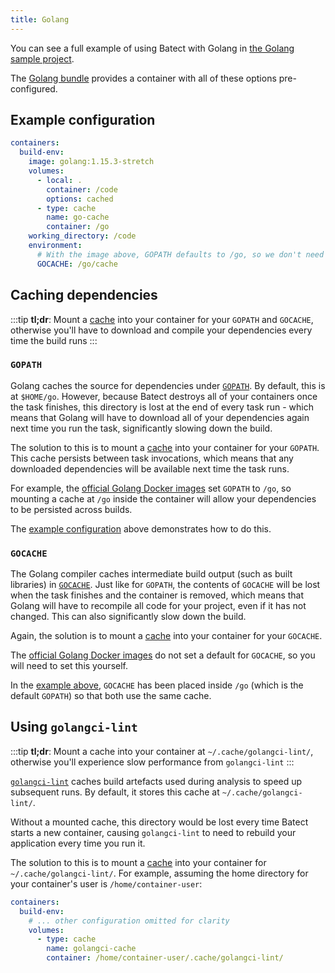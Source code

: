 ```yaml
---
title: Golang
---
```


You can see a full example of using Batect with Golang in [the Golang sample project](https://github.com/batect/batect-sample-golang).

The [Golang bundle](https://github.com/batect/golang-bundle) provides a container with all of these options pre-configured.

## Example configuration

```yaml title="batect.yml"
containers:
  build-env:
    image: golang:1.15.3-stretch
    volumes:
      - local: .
        container: /code
        options: cached
      - type: cache
        name: go-cache
        container: /go
    working_directory: /code
    environment:
      # With the image above, GOPATH defaults to /go, so we don't need to set it explicitly.
      GOCACHE: /go/cache
```

## Caching dependencies

:::tip
**tl;dr**: Mount a [cache](../../concepts/caches.md) into your container for your `GOPATH` and `GOCACHE`, otherwise you'll have to download and compile your dependencies every
time the build runs
:::

### `GOPATH`

Golang caches the source for dependencies under [`GOPATH`](https://github.com/golang/go/wiki/GOPATH). By default, this is at `$HOME/go`.
However, because Batect destroys all of your containers once the task finishes, this directory is lost at the end of every task run - which means that Golang
will have to download all of your dependencies again next time you run the task, significantly slowing down the build.

The solution to this is to mount a [cache](../../concepts/caches.md) into your container for your `GOPATH`. This cache persists between task invocations, which
means that any downloaded dependencies will be available next time the task runs.

For example, the [official Golang Docker images](https://hub.docker.com/_/golang) set `GOPATH` to `/go`, so mounting a cache at `/go` inside the container will
allow your dependencies to be persisted across builds.

The [example configuration](#example-configuration) above demonstrates how to do this.

### `GOCACHE`

The Golang compiler caches intermediate build output (such as built libraries) in [`GOCACHE`](https://golang.org/cmd/go/#hdr-Build_and_test_caching).
Just like for `GOPATH`, the contents of `GOCACHE` will be lost when the task finishes and the container is removed, which means that Golang will have to recompile
all code for your project, even if it has not changed. This can also significantly slow down the build.

Again, the solution is to mount a [cache](../../concepts/caches.md) into your container for your `GOCACHE`.

The [official Golang Docker images](https://hub.docker.com/_/golang) do not set a default for `GOCACHE`, so you will need to set this yourself.

In the [example above](#example-configuration), `GOCACHE` has been placed inside `/go` (which is the default `GOPATH`) so that both use the same cache.

## Using `golangci-lint`

:::tip
**tl;dr**: Mount a cache into your container at `~/.cache/golangci-lint/`, otherwise you'll experience slow performance from `golangci-lint`
:::

[`golangci-lint`](https://github.com/golangci/golangci-lint) caches build artefacts used during analysis to speed up subsequent runs.
By default, it stores this cache at `~/.cache/golangci-lint/`.

Without a mounted cache, this directory would be lost every time Batect starts a new container, causing `golangci-lint` to need to rebuild your application
every time you run it.

The solution to this is to mount a [cache](../../concepts/caches.md) into your container for `~/.cache/golangci-lint/`.
For example, assuming the home directory for your container's user is `/home/container-user`:

```yaml title="batect.yml" {5-7}
containers:
  build-env:
    # ... other configuration omitted for clarity
    volumes:
      - type: cache
        name: golangci-cache
        container: /home/container-user/.cache/golangci-lint/
```
